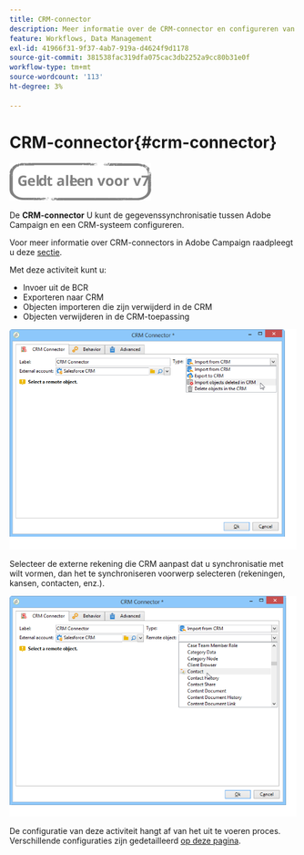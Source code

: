 ```yaml
---
title: CRM-connector
description: Meer informatie over de CRM-connector en configureren van gegevenssynchronisatie
feature: Workflows, Data Management
exl-id: 41966f31-9f37-4ab7-919a-d4624f9d1178
source-git-commit: 381538fac319dfa075cac3db2252a9cc80b31e0f
workflow-type: tm+mt
source-wordcount: '113'
ht-degree: 3%

---
```


# CRM-connector{#crm-connector}

![](../../assets/v7-only.svg)

De **CRM-connector** U kunt de gegevenssynchronisatie tussen Adobe Campaign en een CRM-systeem configureren.

Voor meer informatie over CRM-connectors in Adobe Campaign raadpleegt u deze [sectie](../../platform/using/crm-connectors.md).

Met deze activiteit kunt u:

* Invoer uit de BCR
* Exporteren naar CRM
* Objecten importeren die zijn verwijderd in de CRM
* Objecten verwijderen in de CRM-toepassing

![](assets/crm_task_select_op.png)

Selecteer de externe rekening die CRM aanpast dat u synchronisatie met wilt vormen, dan het te synchroniseren voorwerp selecteren (rekeningen, kansen, contacten, enz.).

![](assets/crm_task_select_obj.png)

De configuratie van deze activiteit hangt af van het uit te voeren proces. Verschillende configuraties zijn gedetailleerd [op deze pagina](../../platform/using/crm-data-sync.md).
